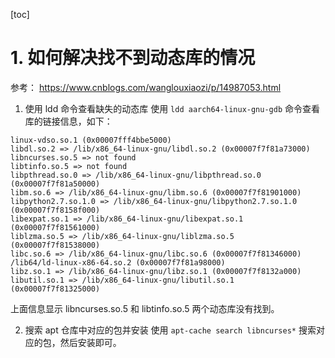[toc]

# 1. 如何解决找不到动态库的情况
参考：
https://www.cnblogs.com/wanglouxiaozi/p/14987053.html

1. 使用 ldd 命令查看缺失的动态库
使用 `ldd aarch64-linux-gnu-gdb` 命令查看库的链接信息，如下：

```
linux-vdso.so.1 (0x00007fff4bbe5000)
libdl.so.2 => /lib/x86_64-linux-gnu/libdl.so.2 (0x00007f7f81a73000)
libncurses.so.5 => not found
libtinfo.so.5 => not found
libpthread.so.0 => /lib/x86_64-linux-gnu/libpthread.so.0 (0x00007f7f81a50000)
libm.so.6 => /lib/x86_64-linux-gnu/libm.so.6 (0x00007f7f81901000)
libpython2.7.so.1.0 => /lib/x86_64-linux-gnu/libpython2.7.so.1.0 (0x00007f7f8158f000)
libexpat.so.1 => /lib/x86_64-linux-gnu/libexpat.so.1 (0x00007f7f81561000)
liblzma.so.5 => /lib/x86_64-linux-gnu/liblzma.so.5 (0x00007f7f81538000)
libc.so.6 => /lib/x86_64-linux-gnu/libc.so.6 (0x00007f7f81346000)
/lib64/ld-linux-x86-64.so.2 (0x00007f7f81a98000)
libz.so.1 => /lib/x86_64-linux-gnu/libz.so.1 (0x00007f7f8132a000)
libutil.so.1 => /lib/x86_64-linux-gnu/libutil.so.1 (0x00007f7f81325000)
```

上面信息显示 libncurses.so.5 和 libtinfo.so.5 两个动态库没有找到。

2. 搜索 apt 仓库中对应的包并安装
使用 `apt-cache search libncurses*` 搜索对应的包，然后安装即可。